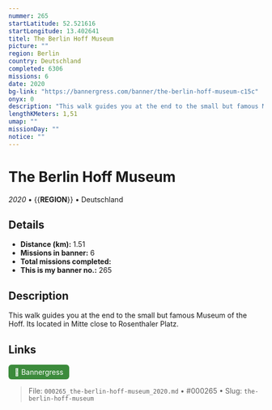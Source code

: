 ```yaml
---
nummer: 265
startLatitude: 52.521616
startLongitude: 13.402641
titel: The Berlin Hoff Museum
picture: ""
region: Berlin
country: Deutschland
completed: 6306
missions: 6
date: 2020
bg-link: "https://bannergress.com/banner/the-berlin-hoff-museum-c15c"
onyx: 0
description: "This walk guides you at the end to the small but famous Museum of the Hoff. Its located in Mitte close to Rosenthaler Platz."
lengthKMeters: 1,51
umap: ""
missionDay: ""
notice: ""
---
```

# The Berlin Hoff Museum

*2020* • {{__REGION__}} • Deutschland





## Details
- **Distance (km):** 1.51
- **Missions in banner:** 6
- **Total missions completed:** 
- **This is my banner no.:** 265



## Description
This walk guides you at the end to the small but famous Museum of the Hoff. Its located in Mitte close to Rosenthaler Platz.



## Links
<a href="https://bannergress.com/banner/the-berlin-hoff-museum-c15c" target="_blank" style="display:inline-block;margin-right:8px;padding:6px 12px;background:#3c8b3c;color:#fff;text-decoration:none;border-radius:6px;">🔗 Bannergress</a>



> File: `000265_the-berlin-hoff-museum_2020.md` • #000265 • Slug: `the-berlin-hoff-museum`
